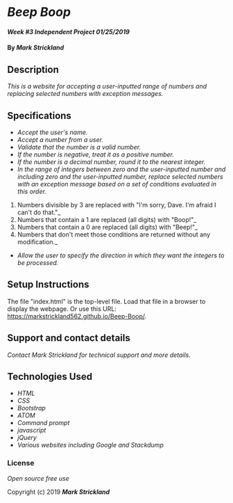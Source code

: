 # _Beep Boop_

#### _Week #3 Independent Project 01/25/2019_

#### By _**Mark Strickland**_

## Description

_This is a website for accepting a user-inputted range of numbers and replacing selected numbers with exception messages._

## Specifications

* _Accept the user's name._
* _Accept a number from a user._
* _Validate that the number is a valid number._
* _If the number is negative, treat it as a positive number._
* _If the number is a decimal number, round it to the nearest integer._
* _In the range of integers between zero and the user-inputted number and including zero and the user-inputted number, replace
selected numbers with an exception message based on a set of conditions evaluated in this order._
1. Numbers divisible by 3 are replaced with "I'm sorry, Dave. I'm afraid I can't do that."_
2. Numbers that contain a 1 are replaced (all digits) with "Boop!"_
3. Numbers that contain a 0 are replaced (all digits) with "Beep!"_
4. Numbers that don't meet those conditions are returned without any modification._
* _Allow the user to specify the direction in which they want the integers to be processed._

## Setup Instructions

The file "index.html" is the top-level file. Load that file in a browser to display the webpage. Or use this URL: https://markstrickland562.github.io/Beep-Boop/.

## Support and contact details

_Contact Mark Strickland for technical support and more details._

## Technologies Used

* _HTML_
* _CSS_
* _Bootstrap_
* _ATOM_
* _Command prompt_
* _javascript_
* _jQuery_
* _Various websites including Google and Stackdump_

### License
_Open source free use_

Copyright (c) 2019 **_Mark Strickland_**
